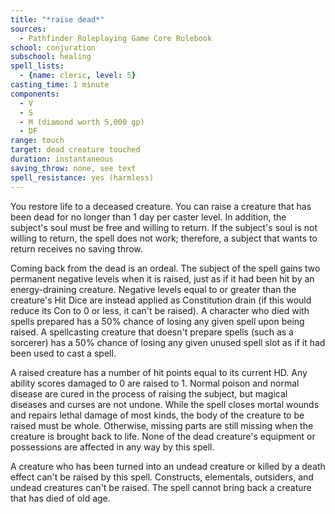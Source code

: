 ```yaml
---
title: "*raise dead*"
sources:
  - Pathfinder Roleplaying Game Core Rulebook
school: conjuration
subschool: healing
spell_lists:
  - {name: cleric, level: 5}
casting_time: 1 minute
components:
  - V
  - S
  - M (diamond worth 5,000 gp)
  - DF
range: touch
target: dead creature touched
duration: instantaneous
saving_throw: none, see text
spell_resistance: yes (harmless)
---
```


You restore life to a deceased creature. You can raise a creature that has been dead for no longer than 1 day per caster level. In addition, the subject's soul must be free and willing to return. If the subject's soul is not willing to return, the spell does not work; therefore, a subject that wants to return receives no saving throw.

Coming back from the dead is an ordeal. The subject of the spell gains two permanent negative levels when it is raised, just as if it had been hit by an energy-draining creature. Negative levels equal to or greater than the creature's Hit Dice are instead applied as Constitution drain (if this would reduce its Con to 0 or less, it can't be raised). A character who died with spells prepared has a 50% chance of losing any given spell upon being raised. A spellcasting creature that doesn't prepare spells (such as a sorcerer) has a 50% chance of losing any given unused spell slot as if it had been used to cast a spell.

A raised creature has a number of hit points equal to its current HD. Any ability scores damaged to 0 are raised to 1. Normal poison and normal disease are cured in the process of raising the subject, but magical diseases and curses are not undone. While the spell closes mortal wounds and repairs lethal damage of most kinds, the body of the creature to be raised must be whole. Otherwise, missing parts are still missing when the creature is brought back to life. None of the dead creature's equipment or possessions are affected in any way by this spell.

A creature who has been turned into an undead creature or killed by a death effect can't be raised by this spell. Constructs, elementals, outsiders, and undead creatures can't be raised. The spell cannot bring back a creature that has died of old age.


